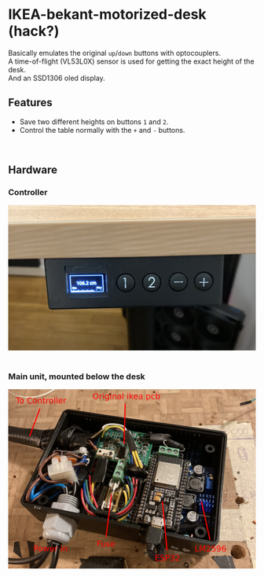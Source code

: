 # IKEA-bekant-motorized-desk (hack?)
Basically emulates the original `up`/`down` buttons with optocouplers.   
A time-of-flight (VL53L0X) sensor is used for getting the exact height of the desk.   
And an SSD1306 oled display.

## Features
- Save two different heights on buttons `1` and `2`.
- Control the table normally with the `+` and `-` buttons.
  
&nbsp;
## Hardware  

### Controller
![.controller.jpg](.controller.jpg)
&nbsp;

### Main unit, mounted below the desk
![.main_unit_esp32.jpg](.main_unit_esp32.jpg)
&nbsp;
